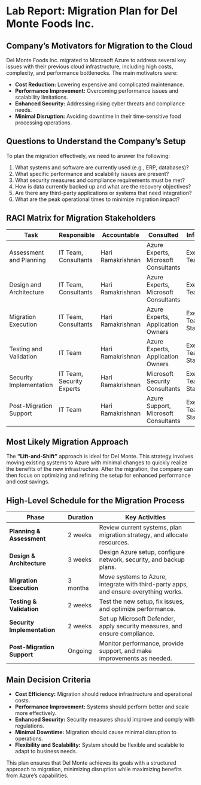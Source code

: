 
# Lab Report: Migration Plan for Del Monte Foods Inc.

## Company’s Motivators for Migration to the Cloud

Del Monte Foods Inc. migrated to Microsoft Azure to address several key issues with their previous cloud infrastructure, including high costs, complexity, and performance bottlenecks. The main motivators were:
- **Cost Reduction:** Lowering expensive and complicated maintenance.
- **Performance Improvement:** Overcoming performance issues and scalability limitations.
- **Enhanced Security:** Addressing rising cyber threats and compliance needs.
- **Minimal Disruption:** Avoiding downtime in their time-sensitive food processing operations.

## Questions to Understand the Company’s Setup

To plan the migration effectively, we need to answer the following:
1. What systems and software are currently used (e.g., ERP, databases)?
2. What specific performance and scalability issues are present?
3. What security measures and compliance requirements must be met?
4. How is data currently backed up and what are the recovery objectives?
5. Are there any third-party applications or systems that need integration?
6. What are the peak operational times to minimize migration impact?

## RACI Matrix for Migration Stakeholders

| Task                      | Responsible          | Accountable           | Consulted                     | Informed                  |
|---------------------------|----------------------|-----------------------|-------------------------------|---------------------------|
| Assessment and Planning   | IT Team, Consultants | Hari Ramakrishnan     | Azure Experts, Microsoft Consultants | Executive Team            |
| Design and Architecture   | IT Team, Consultants | Hari Ramakrishnan     | Azure Experts, Microsoft Consultants | Executive Team            |
| Migration Execution       | IT Team, Consultants | Hari Ramakrishnan     | Azure Experts, Application Owners | Executive Team, Staff     |
| Testing and Validation    | IT Team              | Hari Ramakrishnan     | Azure Experts, Application Owners | Executive Team, Staff     |
| Security Implementation   | IT Team, Security Experts | Hari Ramakrishnan | Microsoft Security Consultants | Executive Team, Staff     |
| Post-Migration Support    | IT Team              | Hari Ramakrishnan     | Azure Support, Microsoft Consultants | Executive Team, Staff     |

## Most Likely Migration Approach

The **“Lift-and-Shift”** approach is ideal for Del Monte. This strategy involves moving existing systems to Azure with minimal changes to quickly realize the benefits of the new infrastructure. After the migration, the company can then focus on optimizing and refining the setup for enhanced performance and cost savings.

## High-Level Schedule for the Migration Process

| Phase                   | Duration            | Key Activities                                      |
|-------------------------|----------------------|-----------------------------------------------------|
| **Planning & Assessment**  | 2 weeks             | Review current systems, plan migration strategy, and allocate resources. |
| **Design & Architecture**  | 3 weeks             | Design Azure setup, configure network, security, and backup plans. |
| **Migration Execution**    | 3 months            | Move systems to Azure, integrate with third-party apps, and ensure everything works. |
| **Testing & Validation**    | 2 weeks             | Test the new setup, fix issues, and optimize performance. |
| **Security Implementation** | 2 weeks             | Set up Microsoft Defender, apply security measures, and ensure compliance. |
| **Post-Migration Support**  | Ongoing             | Monitor performance, provide support, and make improvements as needed. |

## Main Decision Criteria

- **Cost Efficiency:** Migration should reduce infrastructure and operational costs.
- **Performance Improvement:** Systems should perform better and scale more effectively.
- **Enhanced Security:** Security measures should improve and comply with regulations.
- **Minimal Downtime:** Migration should cause minimal disruption to operations.
- **Flexibility and Scalability:** System should be flexible and scalable to adapt to business needs.

This plan ensures that Del Monte achieves its goals with a structured approach to migration, minimizing disruption while maximizing benefits from Azure’s capabilities.
